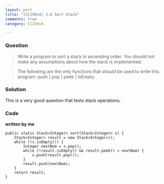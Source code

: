 ```yaml
---
layout: post
title: "[CC150v4] 3.6 Sort Stack"
comments: true
category: CC150v4

---
```


### Question

> Write a program to sort a stack in ascending order. You should not make any assumptions about how the stack is implemented. 

> The following are the only functions that should be used to write this program: push | pop | peek | isEmpty. 

### Solution

This is a very good question that tests stack operations. 

### Code

__written by me__

	public static Stack<Integer> sort(Stack<Integer> s) {
		Stack<Integer> result = new Stack<Integer>();
		while (!s.isEmpty()) {
			Integer nextNum = s.pop();
			while (!result.isEmpty() && result.peek() < nextNum) {
				s.push(result.pop());
			}
			result.push(nextNum);
		}
		return result;
	}
